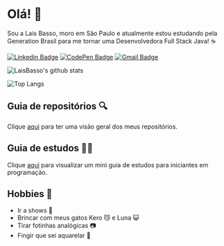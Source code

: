 # Olá! :wave:

Sou a Lais Basso, moro em São Paulo e atualmente estou estudando pela Generation Brasil para me tornar uma Desenvolvedora Full Stack Java! :coffee:

[![Linkedin Badge](https://img.shields.io/badge/-LinkedIn-blue?style=flat&logo=Linkedin&logoColor=white&link=https://www.linkedin.com/in/laisbasso/)](https://www.linkedin.com/in/laisbasso/)
[![CodePen Badge](https://img.shields.io/badge/-CodePen-000?style=flat&logo=CodePen&logoColor=white&link=https://codepen.io/laly_x/collections/)](https://codepen.io/laly_x/collections/)
[![Gmail Badge](https://img.shields.io/badge/-Gmail-c14438?style=flat&logo=Gmail&logoColor=white&link=mailto:laisbasso1@gmail.com)](mailto:laisbasso1@gmail.com)

![LaisBasso's github stats](https://github-readme-stats.vercel.app/api?username=laisbasso&show_icons=true&theme=buefy)

![Top Langs](https://github-readme-stats.vercel.app/api/top-langs/?username=laisbasso&layout=compact&theme=buefy)

## Guia de repositórios :mag:

Clique [aqui](https://github.com/laisbasso/laisbasso/blob/master/repo.md) para ter uma visão geral dos meus repositórios.

## Guia de estudos :woman_technologist:

Clique [aqui](https://github.com/laisbasso/laisbasso/blob/master/estudos.md) para visualizar um mini guia de estudos para iniciantes em programação.

## Hobbies :tada:

* Ir a shows :guitar:  
* Brincar com meus gatos Kero :smirk_cat: e Luna :smiley_cat:  
* Tirar fotinhas analógicas :camera:  
* Fingir que sei aquarelar :art:
